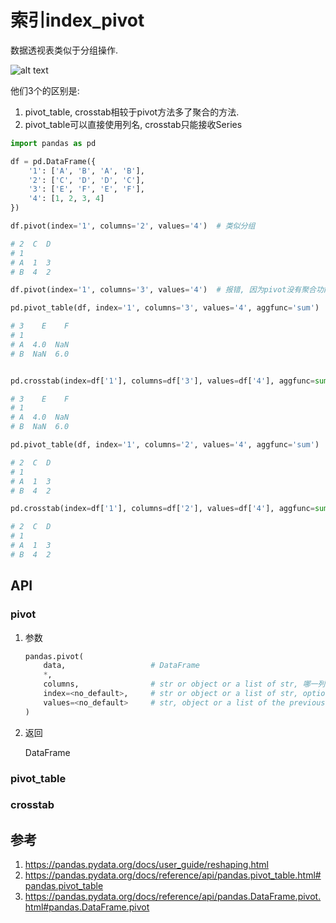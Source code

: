 # 索引index_pivot



数据透视表类似于分组操作.

![alt text](../索引index_pivot/1.png)

他们3个的区别是:
1. pivot_table, crosstab相较于pivot方法多了聚合的方法.
2. pivot_table可以直接使用列名, crosstab只能接收Series


```python
import pandas as pd

df = pd.DataFrame({
    '1': ['A', 'B', 'A', 'B'],
    '2': ['C', 'D', 'D', 'C'],
    '3': ['E', 'F', 'E', 'F'],
    '4': [1, 2, 3, 4]
})

df.pivot(index='1', columns='2', values='4')  # 类似分组

# 2  C  D
# 1      
# A  1  3
# B  4  2

df.pivot(index='1', columns='3', values='4')  # 报错, 因为pivot没有聚合功能

pd.pivot_table(df, index='1', columns='3', values='4', aggfunc='sum')

# 3    E    F
# 1          
# A  4.0  NaN
# B  NaN  6.0


pd.crosstab(index=df['1'], columns=df['3'], values=df['4'], aggfunc=sum)

# 3    E    F
# 1          
# A  4.0  NaN
# B  NaN  6.0

pd.pivot_table(df, index='1', columns='2', values='4', aggfunc='sum')

# 2  C  D
# 1      
# A  1  3
# B  4  2

pd.crosstab(index=df['1'], columns=df['2'], values=df['4'], aggfunc=sum)

# 2  C  D
# 1      
# A  1  3
# B  4  2

```


## API

### pivot



1. 参数
    ```python
    pandas.pivot(
        data,                   # DataFrame
        *, 
        columns,                # str or object or a list of str, 哪一列的值作为列名
        index=<no_default>,     # str or object or a list of str, optional, 哪一列的值作为索引, 不指定则使用原索引
        values=<no_default>     # str, object or a list of the previous, optional, 那一列的值作为值. 如果不指定, 则所有剩余的列都会使用
    )

    ```
2. 返回

    DataFrame

### pivot_table

### crosstab










## 参考
1. https://pandas.pydata.org/docs/user_guide/reshaping.html
1. https://pandas.pydata.org/docs/reference/api/pandas.pivot_table.html#pandas.pivot_table
2. https://pandas.pydata.org/docs/reference/api/pandas.DataFrame.pivot.html#pandas.DataFrame.pivot







